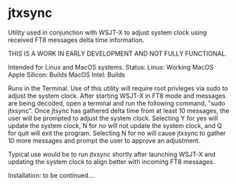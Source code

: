 # jtxsync
Utility used in conjunction with WSJT-X to adjust system clock using received FT8 messages delta time information.

THIS IS A WORK IN EARLY DEVELOPMENT AND NOT FULLY FUNCTIONAL.

Intended for Linux and MacOS systems. 
Status:
    Linux: Working
    MacOS Apple Silicon: Builds
    MacOS Intel: Builds
    
Runs in the Terminal.
Use of this utility will require root privleges via sudo to adjust the system clock.
After starting WSJT-X in FT8 mode and messages are being decoded, open a terminal and run the following command, "sudo jtxsync".
Once jtsync has gathered delta time from at least 10 messages, the user will be prompted to adjust the system clock.
Selecting Y for yes will update the system clock, N for no will not update the system clock, and Q for quit will exit the program.
Selecting N for no will cause jtxsync to gather 10 more messages and prompt the user to approve an adjustment.

Typical use would be to run jtxsync shortly after launching WSJT-X and updating the system clock to align better with incoming FT8 messages.

Installation:
to be continued....
